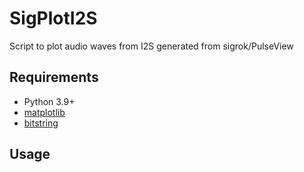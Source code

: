 # SigPlotI2S
Script to plot audio waves from I2S generated from sigrok/PulseView

## Requirements
- Python 3.9+
- [matplotlib](https://pypi.org/project/matplotlib/)
- [bitstring](https://pypi.org/project/bitstring/)

## Usage
